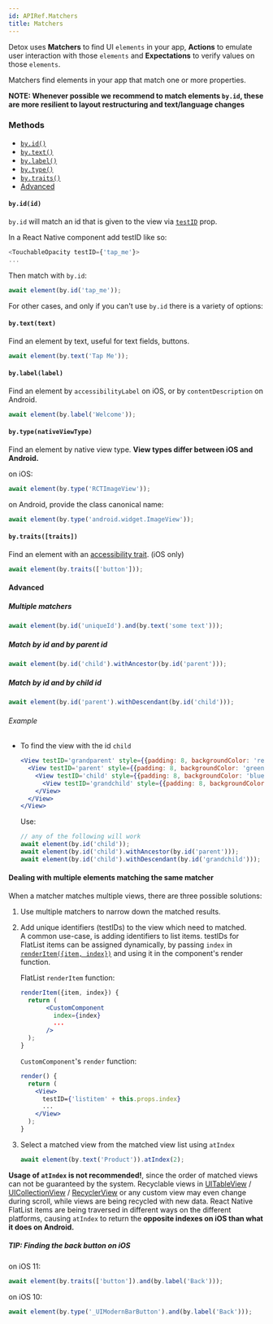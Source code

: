 ```yaml
---
id: APIRef.Matchers
title: Matchers
---
```


Detox uses **Matchers** to find UI `elements` in your app, **Actions** to emulate user interaction with those `elements` and **Expectations** to verify values on those `elements`.


Matchers find elements in your app that match one or more properties.

**NOTE: Whenever possible we recommend to match elements `by.id`, these are more resilient to layout restructuring and text/language changes**

### Methods

- [`by.id()`](#byidid)
- [`by.text()`](#bytexttext)
- [`by.label()`](#bylabellabel)
- [`by.type()`](#bytypenativeviewtype)
- [`by.traits()`](#bytraitstraits)
- [Advanced](#advanced)


#### `by.id(id)`
`by.id` will match an id that is given to the view via [`testID`](https://facebook.github.io/react-native/docs/view.html#testid) prop.

In a React Native component add testID like so:

```js
<TouchableOpacity testID={'tap_me'}>
...
```

Then match with `by.id`:

```js
await element(by.id('tap_me'));
```


For other cases, and only if you can't use `by.id` there is a variety of options:

#### `by.text(text)`
Find an element by text, useful for text fields, buttons.

```js
await element(by.text('Tap Me'));
```

#### `by.label(label)`
Find an element by `accessibilityLabel` on iOS, or by `contentDescription` on Android.

```js
await element(by.label('Welcome'));
```

#### `by.type(nativeViewType)`
Find an element by native view type. **View types differ between iOS and Android.**

on iOS:

```js
await element(by.type('RCTImageView'));
```

on Android, provide the class canonical name:

```js
await element(by.type('android.widget.ImageView'));
```

#### `by.traits([traits])`
Find an element with an [accessibility trait](https://developer.apple.com/documentation/uikit/accessibility/uiaccessibility/accessibility_traits). (iOS only)

```js
await element(by.traits(['button']));
```

#### Advanced
##### Multiple matchers

```js
await element(by.id('uniqueId').and(by.text('some text')));
```

##### Match by id and by parent id

```js
await element(by.id('child').withAncestor(by.id('parent')));

```
##### Match by id and by child id

```js
await element(by.id('parent').withDescendant(by.id('child')));
```

###### Example
- To find the view with the id `child`  

	```jsx 
	<View testID='grandparent' style={{padding: 8, backgroundColor: 'red', marginBottom: 10}}>
	  <View testID='parent' style={{padding: 8, backgroundColor: 'green'}}>
	    <View testID='child' style={{padding: 8, backgroundColor: 'blue'}}>
	      <View testID='grandchild' style={{padding: 8, backgroundColor: 'purple'}} />
	    </View>
	  </View>
	</View>
	```
	
	Use: 
	
	```js
	// any of the following will work
	await element(by.id('child'));
	await element(by.id('child').withAncestor(by.id('parent')));
	await element(by.id('child').withDescendant(by.id('grandchild')));
	```

#### Dealing with multiple elements matching the same matcher
When a matcher matches multiple views, there are three possible solutions:

1. Use multiple matchers to narrow down the matched results.
2. Add unique identifiers (testIDs) to the view which need to matched.<br>
A common use-case, is adding identifiers to list items. testIDs for FlatList items can be assigned dynamically, by passing `index` in [`renderItem({item, index})`](https://facebook.github.io/react-native/docs/flatlist.html#renderitem) and using it in the component's render function.      

	FlatList `renderItem` function:
	
	```jsx
	renderItem({item, index}) {
	  return (
	       <CustomComponent
	         index={index}
	         ...
	       />
	  );
	}
	```
	`CustomComponent`'s `render` function:

	```jsx
	render() {
	  return (
	    <View>
	      testID={'listitem' + this.props.index}
	      ...
	    </View>
	  );
	}
	```
3. Select a matched view from the matched view list using `atIndex`

	```js
	await element(by.text('Product')).atIndex(2);
	```
**Usage of `atIndex` is not recommended!**, since the order of matched views can not be guaranteed by the system. Recyclable views in [UITableView](https://developer.apple.com/documentation/uikit/uitableview) / [UICollectionView](https://developer.apple.com/documentation/uikit/uicollectionview) / [RecyclerView](https://developer.android.com/guide/topics/ui/layout/recyclerview) or any custom view may even change during scroll, while views are being recycled with new data. 
	React Native FlatList items are being traversed in different ways on the different platforms, causing `atIndex` to return the **opposite indexes on iOS than what it does on Android.**


##### TIP: Finding the back button on iOS 

on iOS 11:

```js
await element(by.traits(['button']).and(by.label('Back')));
```

on iOS 10:

```js
await element(by.type('_UIModernBarButton').and(by.label('Back')));
```
